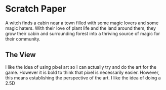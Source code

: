 # Scratch Paper
A witch finds a cabin near a town filled with some magic lovers and some magic haters. With their love of plant life and the land around them, they grow their cabin and surrounding forest into a thriving source of magic for their community.

## The View
I like the idea of using pixel art so I can actually try and do the art for the game. However it is bold to think that pixel is necessarily easier. However, this means establishing the perspective of the art. I like the idea of doing a 2.5D